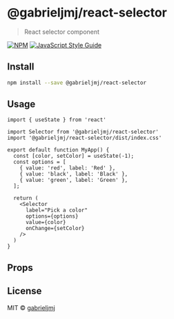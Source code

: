 # @gabrieljmj/react-selector

> React selector component

[![NPM](https://img.shields.io/npm/v/@gabrieljmj/react-selector.svg)](https://www.npmjs.com/package/@gabrieljmj/react-selector) [![JavaScript Style Guide](https://img.shields.io/badge/code_style-standard-brightgreen.svg)](https://standardjs.com)

## Install

```bash
npm install --save @gabrieljmj/react-selector
```

## Usage

```tsx
import { useState } from 'react'

import Selector from '@gabrieljmj/react-selector'
import '@gabrieljmj/react-selector/dist/index.css'

export default function MyApp() {
  const [color, setColor] = useState(-1);
  const options = [
    { value: 'red', label: 'Red' },
    { value: 'black', label: 'Black' },
    { value: 'green', label: 'Green' },
  ];

  return (
    <Selector
      label="Pick a color"
      options={options}
      value={color}
      onChange={setColor}
    />
  )
}
```

## Props



## License

MIT © [gabrieljmj](https://github.com/gabrieljmj)
